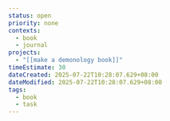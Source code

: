 ```yaml
---
status: open
priority: none
contexts:
  - book
  - journal
projects:
  - "[[make a demonology book]]"
timeEstimate: 30
dateCreated: 2025-07-22T10:28:07.629+08:00
dateModified: 2025-07-22T10:28:07.629+08:00
tags:
  - book
  - task
---
```


